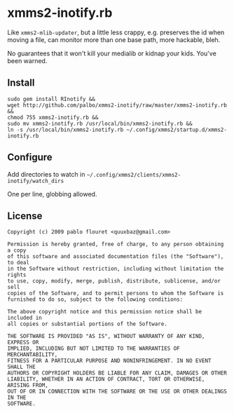 xmms2-inotify.rb
================

Like `xmms2-mlib-updater`, but a little less crappy, e.g. preserves the id when
moving a file, can monitor more than one base path, more hackable, bleh.

No guarantees that it won't kill your medialib or kidnap your kids. You've been
warned.


Install
-------

    sudo gem install RInotify &&
    wget http://github.com/palbo/xmms2-inotify/raw/master/xmms2-inotify.rb &&
    chmod 755 xmms2-inotify.rb &&
    sudo mv xmms2-inotify.rb /usr/local/bin/xmms2-inotify.rb &&
    ln -s /usr/local/bin/xmms2-inotify.rb ~/.config/xmms2/startup.d/xmms2-inotify.rb


Configure
---------
Add directories to watch in `~/.config/xmms2/clients/xmms2-inotify/watch_dirs`

One per line, globbing allowed.


License
-------

    Copyright (c) 2009 pablo flouret <quuxbaz@gmail.com>

    Permission is hereby granted, free of charge, to any person obtaining a copy
    of this software and associated documentation files (the "Software"), to deal
    in the Software without restriction, including without limitation the rights
    to use, copy, modify, merge, publish, distribute, sublicense, and/or sell
    copies of the Software, and to permit persons to whom the Software is
    furnished to do so, subject to the following conditions:

    The above copyright notice and this permission notice shall be included in
    all copies or substantial portions of the Software.

    THE SOFTWARE IS PROVIDED "AS IS", WITHOUT WARRANTY OF ANY KIND, EXPRESS OR
    IMPLIED, INCLUDING BUT NOT LIMITED TO THE WARRANTIES OF MERCHANTABILITY,
    FITNESS FOR A PARTICULAR PURPOSE AND NONINFRINGEMENT. IN NO EVENT SHALL THE
    AUTHORS OR COPYRIGHT HOLDERS BE LIABLE FOR ANY CLAIM, DAMAGES OR OTHER
    LIABILITY, WHETHER IN AN ACTION OF CONTRACT, TORT OR OTHERWISE, ARISING FROM,
    OUT OF OR IN CONNECTION WITH THE SOFTWARE OR THE USE OR OTHER DEALINGS IN THE
    SOFTWARE.

